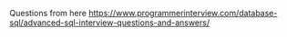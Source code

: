 Questions from here https://www.programmerinterview.com/database-sql/advanced-sql-interview-questions-and-answers/

